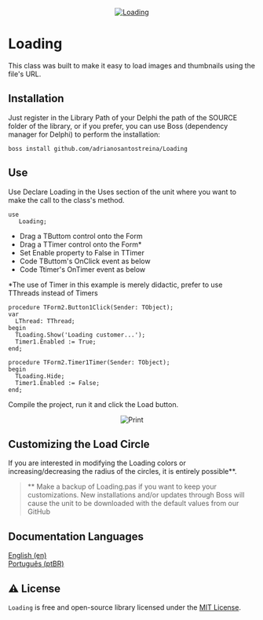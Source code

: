 <p align="center">
  <a href="https://github.com/adrianosantostreina/Loading/blob/main/image/logo.png">
    <img alt="Loading" src="https://github.com/adrianosantostreina/Loading/blob/main/image/logo.png">
  </a>  
</p>

# Loading
This class was built to make it easy to load images and thumbnails using the file's URL.

## Installation
Just register in the Library Path of your Delphi the path of the SOURCE folder of the library, or if you prefer, you can use Boss (dependency manager for Delphi) to perform the installation:
```
boss install github.com/adrianosantostreina/Loading
```

## Use
Use
Declare Loading in the Uses section of the unit where you want to make the call to the class's method.
```delphi
use
   Loading;
```

<ul>
  <li>Drag a TButtom control onto the Form</li>
  <li>Drag a TTimer control onto the Form*</li>
  <li>Set Enable property to False in TTimer</li>
  <li>Code TButtom's OnClick event as below</li>
  <li>Code Ttimer's OnTimer event as below</li>
</ul>

*The use of Timer in this example is merely didactic, prefer to use TThreads instead of Timers

```delphi
procedure TForm2.Button1Click(Sender: TObject);
var
  LThread: TThread;
begin
  TLoading.Show('Loading customer...');
  Timer1.Enabled := True;
end;

procedure TForm2.Timer1Timer(Sender: TObject);
begin
  TLoading.Hide;
  Timer1.Enabled := False;
end;
```

Compile the project, run it and click the Load button.<br>
<p align="center">
  <img alt="Print" src="https://github.com/adrianosantostreina/Loading/blob/Sample/image/print.png">
</p>  

## Customizing the Load Circle
If you are interested in modifying the Loading colors or increasing/decreasing the radius of the circles, it is entirely possible**.

> ** Make a backup of Loading.pas if you want to keep your customizations. New installations and/or updates through Boss will cause the unit to be downloaded with the default values from our GitHub



## Documentation Languages
[English (en)](https://github.com/adrianosantostreina/Loading/blob/main/README.md)<br>
[Português (ptBR)](https://github.com/adrianosantostreina/Loading/blob/main/README-ptBR.md)<br>

## ⚠️ License
`Loading` is free and open-source library licensed under the [MIT License](https://github.com/adrianosantostreina/Loading/blob/main/LICENSE.md). 